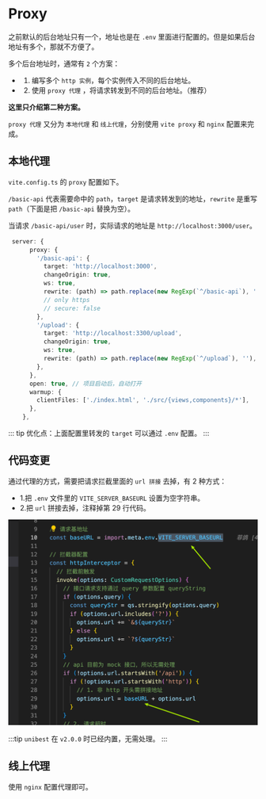 # Proxy

之前默认的后台地址只有一个，地址也是在 `.env` 里面进行配置的。但是如果后台地址有多个，那就不方便了。

多个后台地址时，通常有 `2` 个方案：

- 1. 编写多个 `http 实例`，每个实例传入不同的后台地址。
- 2. 使用 `proxy 代理` ，将请求转发到不同的后台地址。（推荐）

**这里只介绍第二种方案。**

`proxy 代理` 又分为 `本地代理` 和 `线上代理`，分别使用 `vite proxy` 和 `nginx` 配置来完成。

## 本地代理

`vite.config.ts` 的 `proxy` 配置如下。

`/basic-api` 代表需要命中的 `path`，`target` 是请求转发到的地址，`rewrite` 是重写 `path`（下面是把 `/basic-api` 替换为空）。

当请求 `/basic-api/user` 时，实际请求的地址是 `http://localhost:3000/user`。

```ts
 server: {
      proxy: {
        '/basic-api': {
          target: 'http://localhost:3000',
          changeOrigin: true,
          ws: true,
          rewrite: (path) => path.replace(new RegExp(`^/basic-api`), ''),
          // only https
          // secure: false
        },
        '/upload': {
          target: 'http://localhost:3300/upload',
          changeOrigin: true,
          ws: true,
          rewrite: (path) => path.replace(new RegExp(`^/upload`), ''),
        },
      },
      open: true, // 项目启动后，自动打开
      warmup: {
        clientFiles: ['./index.html', './src/{views,components}/*'],
      },
    },
```

::: tip
优化点：上面配置里转发的 `target` 可以通过 `.env` 配置。
:::

## 代码变更

通过代理的方式，需要把请求拦截里面的 `url 拼接` 去掉，有 2 种方式：

- 1.把 `.env` 文件里的 `VITE_SERVER_BASEURL` 设置为空字符串。
- 2.把 `url` 拼接去掉，注释掉第 29 行代码。

![alt text](./assets/proxy/image-18.png)

:::tip
`unibest` 在 `v2.0.0` 时已经内置，无需处理。
:::

## 线上代理

使用 `nginx` 配置代理即可。
